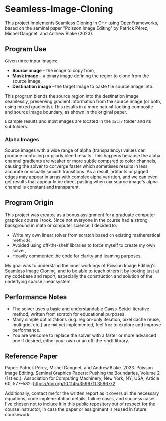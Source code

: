 # Seamless-Image-Cloning
This project implements Seamless Cloning in C++ using OpenFrameworks, based on the seminal paper "Poisson Image Editing" by Patrick Pérez, Michel Gangnet, and Andrew Blake (2023).

## Program Use
Given three input images:
* **Source image** – the image to copy from,
* **Mask image** – a binary image defining the region to clone from the source image,
* **Destination image** – the target image to paste the source image into.

This program blends the source region into the destination image seamlessly, preserving gradient information from the source image (or both, using mixed gradients). This results in a more natural-looking composite and source image boundary, as shown in the original paper.

Example results and input images are located in the `data/` folder and its subfolders. 

### Alpha Images
Source images with a wide range of alpha (transparency) values can produce confusing or poorly blend results. This happens because the alpha channel gradients are weaker or more subtle compared to color channels, causing the solver to converge faster which sometimes results in less accurate or visually smooth transitions. As a result, artifacts or jagged edges may appear in areas with complex alpha variation, and we can even get results that appear to be direct pasting when our source image's alpha channel is constant and transparent.

## Program Origin

This project was created as a bonus assignment for a graduate computer graphics course I took. Since not everyone in the course had a strong background in math or computer science, I decided to:

* Write my own linear solver from scratch based on existing mathematical methods,
* Avoided using off-the-shelf libraries to force myself to create my own solver,
* Heavily commented the code for clarity and learning purposes.

My goal was to understand the inner workings of Poisson Image Editing's Seamless Image Cloning, and to be able to teach others it by looking just at my codebase and report, especially the construction and solution of the underlying sparse linear system.

## Performance Notes

* The solver uses a basic and understandable Gauss-Seidel iterative method, written from scratch for educational purposes.
* Many simple optimizations (e.g. region-only iteration, pixel cache reuse, multigrid, etc.) are not yet implemented, feel free to explore and improve performance.
* You are welcome to replace the solver with a faster or more advanced one if desired, either your own or an off-the-shelf library.

## Reference Paper 

Paper: Patrick Pérez, Michel Gangnet, and Andrew Blake. 2023. Poisson Image Editing. Seminal Graphics Papers: Pushing the Boundaries, Volume 2 (1st ed.). Association for Computing Machinery, New York, NY, USA, Article 60, 577–582. https://doi.org/10.1145/3596711.3596772 

Additionally, contact me for the written report as it covers all the necessary equations, code implementation details, failure cases, and success cases. I've chosen not to include it in this public repository out of respect for the course instructor, in case the paper or assignment is reused in future coursework.


